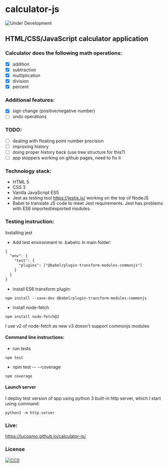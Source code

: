 # calculator-js

![Under Development](https://img.shields.io/badge/under-development-orange.svg)
## HTML/CSS/JavaScript calculator application
### Calculator does the following math operations:
- [x] addition
- [x] subtraction
- [x] multiplication
- [x] division
- [x] percent
### Additional features:
- [x] sign change (positive/negative number)
- [ ] undo operations
### TODO:
- [ ] dealing with floating point number precision
- [ ] improving history
- [ ] doing proper history back (use tree structure for this?)
- [ ] app stoppers working on github pages, need to fix it
### Technology stack:
- HTML 5
- CSS 3
- Vanilla JavaScript ES5
- Jest as testing tool https://jestjs.io/ working on the top of NodeJS
- Babel to translate JS code to meet Jest requirements. Jest has problems with ES6 imported/exported modules.
### Testing instruction:
Installing jest
- Add test environment to .babelrc in main folder:
```xml
{
  "env": {
    "test": {
      "plugins": ["@babel/plugin-transform-modules-commonjs"]
    }
  }
}
```
- install ES6 transform plugin:
```
npm install --save-dev @babel/plugin-transform-modules-commonjs
```
- install node-fetch
```
npm install node-fetch@2
```
I use v2 of node-fetch as new v3 doesn't support commonjs modules
#### Command line instructions:
- run tests
```
npm test
```
- npm test -- --coverage
```
npm coverage
```
#### Launch server
I deploy test version of app using python 3 built-in http server, which I start using command:
```
python3 -m http.server
```
### Live:
https://lucosmo.github.io/calculator-js/


### License
[![CC0](https://i.creativecommons.org/p/zero/1.0/88x31.png)](https://creativecommons.org/publicdomain/zero/1.0/)
